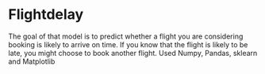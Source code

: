 # Flightdelay
The goal of that model is to predict whether a flight you are considering booking is likely to arrive on time. If you know that the flight is likely to be late, you might choose to book another flight. Used Numpy, Pandas, sklearn and Matplotlib
